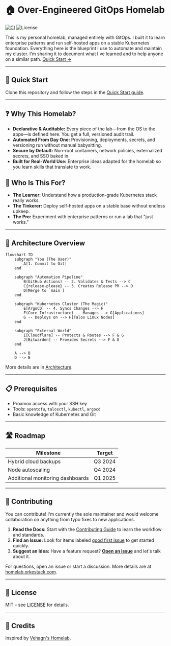 # 🏠 Over-Engineered GitOps Homelab

[![CI](https://github.com/theepicsaxguy/homelab/actions/workflows/image-build.yaml/badge.svg)](https://github.com/theepicsaxguy/homelab/actions/workflows/image-build.yaml) ![License](https://img.shields.io/github/license/theepicsaxguy/homelab)

This is my personal homelab, managed entirely with GitOps. I built it to learn enterprise patterns and run self-hosted apps on a stable Kubernetes foundation. Everything here is the blueprint I use to automate and maintain my cluster. I'm sharing it to document what I've learned and to help anyone on a similar path.
[Quick Start →](https://homelab.orkestack.com/docs/quick-start)

---

## 🚀 Quick Start

Clone this repository and follow the steps in the [Quick Start guide](https://homelab.orkestack.com/docs/quick-start).

---

## ❓ Why This Homelab?

- **Declarative & Auditable:** Every piece of the lab—from the OS to the apps—is defined here. You get a full, versioned audit trail.
- **Automated From Day One:** Provisioning, deployments, secrets, and versioning run without manual babysitting.
- **Secure by Default:** Non-root containers, network policies, externalized secrets, and SSO baked in.
- **Built for Real-World Use:** Enterprise ideas adapted for the homelab so you learn skills that translate to work.

## 👥 Who Is This For?

- **The Learner:** Understand how a production-grade Kubernetes stack really works.
- **The Tinkerer:** Deploy self-hosted apps on a stable base without endless upkeep.
- **The Pro:** Experiment with enterprise patterns or run a lab that "just works." 

---

## 📐 Architecture Overview

```mermaid
flowchart TD
    subgraph "You (The User)"
        A[1. Commit to Git]
    end

    subgraph "Automation Pipeline"
        B(GitHub Actions) -- 2. Validates & Tests --> C
        C{release-please} -- 3. Creates Release PR --> D
        D[Merge to `main`]
    end

    subgraph "Kubernetes Cluster (The Magic)"
        E[ArgoCD] -- 4. Syncs Changes --> F
        F(Core Infrastructure) -- Manages --> G[Applications]
        G -- Deploys on --> H[Talos Linux Nodes]
    end

    subgraph "External World"
        I[Cloudflare] -- Protects & Routes --> F & G
        J[Bitwarden] -- Provides Secrets --> F & G
    end

    A --> B
    D --> E
```

More details are in [Architecture](https://homelab.orkestack.com/docs/architecture).

---

## 📋 Prerequisites

- Proxmox access with your SSH key
- Tools: `opentofu`, `talosctl`, `kubectl`, `argocd`
- Basic knowledge of Kubernetes and Git

---

## 🛣️ Roadmap

| Milestone | Target |
|-----------|-------|
| Hybrid cloud backups | Q3 2024 |
| Node autoscaling | Q4 2024 |
| Additional monitoring dashboards | Q1 2025 |

---

## 🤝 Contributing

You can contribute! I'm currently the sole maintainer and would welcome collaboration on anything from typo fixes to new applications.

1. **Read the Docs:** Start with the [Contributing Guide](.github/CONTRIBUTING.md) to learn the workflow and standards.
2. **Find an Issue:** Look for items labeled [good first issue](https://github.com/theepicsaxguy/homelab/labels/good%20first%20issue) to get started quickly.
3. **Suggest an Idea:** Have a feature request? [**Open an issue**](https://github.com/theepicsaxguy/homelab/issues/new?template=feature_request.md) and let's talk about it.

For questions, open an issue or start a discussion. More details are at [homelab.orkestack.com](https://homelab.orkestack.com).

---

## 📄 License

MIT – see [LICENSE](LICENSE) for details.

---

## 🙏 Credits

Inspired by [Vehagn's Homelab](https://github.com/vehagn/homelab).
